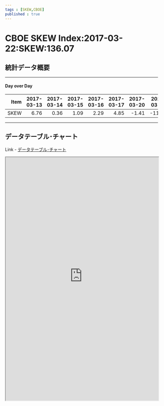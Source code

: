 ```yaml
--- 
tags : [SKEW,CBOE] 
published : true
---
```

#  CBOE SKEW Index:2017-03-22:SKEW:136.07
## 統計データ概要

***

#### Day over Day



| Item| 2017-03-13| 2017-03-14| 2017-03-15| 2017-03-16| 2017-03-17| 2017-03-20| 2017-03-21| 2017-03-22|
|----:|----------:|----------:|----------:|----------:|----------:|----------:|----------:|----------:|
| SKEW|       6.76|       0.36|       1.09|       2.29|       4.85|      -1.41|     -11.91|      -4.95|





***
	
## データテーブル･チャート
Link - [データテーブル･チャート](http://knowledgevault.saecanet.com/charts/am-consulting.co.jp-SKEW.html)
<iframe src="http://knowledgevault.saecanet.com/charts/am-consulting.co.jp-SKEW.html" width="100%" height="800px"></iframe>